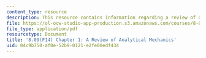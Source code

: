 ```yaml
---
content_type: resource
description: This resource contains information regarding a review of analytical mechanics.
file: https://ol-ocw-studio-app-production.s3.amazonaws.com/courses/8-09-classical-mechanics-iii-fall-2014/04c9b750af0e52b90121e2fe00edf434_MIT8_09F14_Chapter_1.pdf
file_type: application/pdf
resourcetype: Document
title: '8.09(F14) Chapter 1: A Review of Analytical Mechanics'
uid: 04c9b750-af0e-52b9-0121-e2fe00edf434
---
```

